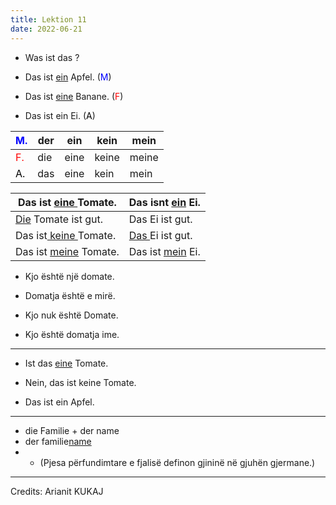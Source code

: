```yaml
---
title: Lektion 11
date: 2022-06-21
---
```


- Was ist das ?
  
- Das ist <u>ein</u> Apfel. (<span style="color:blue">M</span>)
  
- Das ist <u>eine</u> Banane. (<span style="color:red">F</span>)
  
- Das ist ein Ei. (<span style="color:black">A</span>)
  

| <span style="color:blue">M.</span> | der | ein | kein | mein |
| --- | --- | --- | --- | --- |
| <span style="color:red">F.</span> | die | eine | keine | meine |
| <span style="color:black">A.</span> | das | eine | kein | mein |

| Das ist <u>eine </u>Tomate. | Das isnt <u>ein</u> Ei. |
| --- | --- |
| <u>Die</u> Tomate ist gut. | Das Ei ist gut. |
| Das ist<u> keine </u>Tomate. | <u>Das </u>Ei ist gut. |
| Das ist <u>meine</u> Tomate. | Das ist <u>mein</u> Ei. |

- Kjo është një domate.
  
- Domatja është e mirë.
  
- Kjo nuk është Domate.
  
- Kjo është domatja ime.
  

---

- Ist das <u>eine</u> Tomate.
  
- Nein, das ist keine Tomate.
  
- Das ist ein Apfel.
  

---

- die Familie + der name
- der familie<u>name</u>
- - (Pjesa përfundimtare e fjalisë definon gjininë në gjuhën gjermane.)

---

Credits: Arianit KUKAJ
